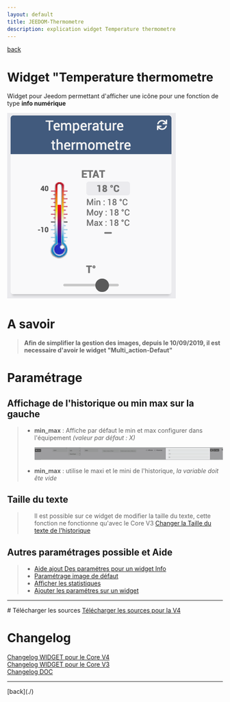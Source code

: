 ```yaml
---
layout: default
title: JEEDOM-Thermometre
description: explication widget Temperature thermometre
---
```

[back](./)
# Widget "Temperature thermometre

Widget pour Jeedom permettant d'afficher une icône pour une fonction de type <b>info numérique</b>
<p><img src="../img/RESULTAT_JEEDOM_Temperature_thermometre.png"t alt="Resultat" /></p>

# A savoir
<blockquote>
<b>Afin de simplifier la gestion des images, depuis le 10/09/2019, il est necessaire d'avoir le widget "Multi_action-Defaut"</b>
</blockquote>

# Paramétrage
## Affichage de l'historique ou min max sur la gauche
<blockquote>
        <ul>
            <li><b>min_max</b> : Affiche par défaut le min et max configurer dans l'équipement <i>(valeur par défaut : X)</i></li>
            <p><img src="../img/JEEDOM_Thermometre_MIN_MAX.png" alt="INFO" /></p>
            <li><b>min_max</b> : utilise le maxi et le mini de l'historique, <i>la variable doit ête vide</i></li>
        </ul>
</blockquote>
 
## Taille du texte
<blockquote>
        <ul>
            Il est possible sur ce widget de modifier la taille du texte, cette fonction ne fonctionne qu'avec le Core V3
            <a href="JEEDOM_AIDE_SIZE.html">Changer la Taille du texte de l'historique</a>
        </ul>
</blockquote>
 
 
## Autres paramétrages possible et Aide
<blockquote>
        <ul>
            <li><a href="JEEDOM_AIDE_CONFIG_INFOS.md">Aide ajout Des paramétres pour un widget Info</a></li>
            <li><a href="JEEDOM_AIDE_Error.html">Paramétrage image de défaut</a></li>
            <li><a href="JEEDOM_AIDE_STATS.html">Afficher les statistiques</a></li>
            <li><a href="JEEDOM_AIDE_PARA.html">Ajouter les paramétres sur un widget</a></li>
        </ul>
</blockquote>

<hr />
# Télécharger les sources
 <a href="https://github.com/JEALG/JEEDOM-Thermometre/tree/masterv4">Télécharger les sources pour la V4</a><br/>
 
# Changelog
<a href="https://github.com/JEALG/JEEDOM-Thermometre/commits/masterv4">Changelog WIDGET pour le Core V4</a><br/>
<a href="https://github.com/JEALG/JEEDOM-Thermometre/commits/master">Changelog WIDGET pour le Core V3</a><br/>
<a href="https://github.com/JEALG/JEEDOM-Widget_JAG-doc/commits/master">Changelog DOC</a>

<hr />
[back](./)